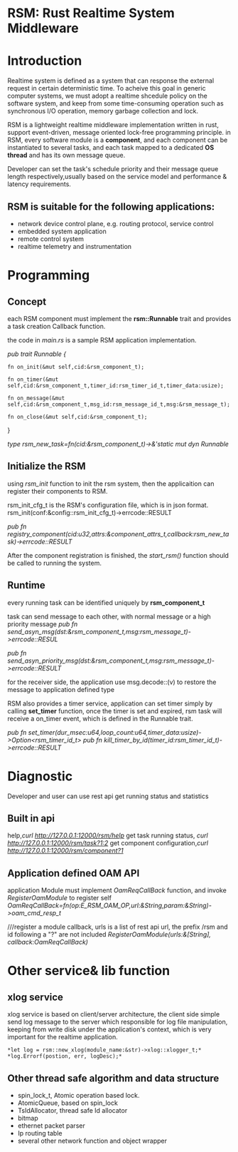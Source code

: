 RSM: Rust Realtime System Middleware
=====
Introduction
===
Realtime system is defined as a system that can response the external request in certain deterministic time. To acheive this goal in generic computer systems, we must adopt a realtime shcedule policy on the software system, and keep from some time-consuming operation such as synchronous I/O operation, memory garbage collection and lock.

RSM is a lightweight realtime middleware implementation written in rust, support event-driven, message oriented lock-free programming principle. in RSM, every software module is a **component**, and each component can be instantiated to several tasks, and each task mapped to a dedicated **OS thread** and has its own message queue.

Developer can set the task's schedule priority and their message queue length respectively,usually based on the service model and performance & latency requirements.

RSM is suitable for the following applications:
----
- network device control plane, e.g. routing protocol, service control
- embedded system application
- remote control system
- realtime telemetry and instrumentation

Programming
===

Concept
---

each RSM component must implement the **rsm::Runnable** trait and provides a task creation Callback function.

the code in *main.rs* is a sample RSM application implementation.

*pub trait Runnable {*

    fn on_init(&mut self,cid:&rsm_component_t);

    fn on_timer(&mut self,cid:&rsm_component_t,timer_id:rsm_timer_id_t,timer_data:usize);

    fn on_message(&mut self,cid:&rsm_component_t,msg_id:rsm_message_id_t,msg:&rsm_message_t);

    fn on_close(&mut self,cid:&rsm_component_t);

}

*type rsm_new_task=fn(cid:&rsm_component_t)->&'static mut dyn Runnable*


Initialize the RSM
---
using *rsm_init* function to init the rsm system, then the applicaition can register their components to RSM.

rsm_init_cfg_t is the RSM's configuration file, which is in json format.
rsm_init(conf:&config::rsm_init_cfg_t)->errcode::RESULT

*pub fn registry_component(cid:u32,attrs:&component_attrs_t,callback:rsm_new_task)->errcode::RESULT*

After the component registration is finished, the *start_rsm()* function should be called to running the system.

Runtime
---
every running task can be identified uniquely by **rsm_component_t**

task can send message to each other, with normal message or a high priority message
*pub fn send_asyn_msg(dst:&rsm_component_t,msg:rsm_message_t)->errcode::RESUL*

*pub fn send_asyn_priority_msg(dst:&rsm_component_t,msg:rsm_message_t)->errcode::RESULT*

for the receiver side, the application use msg.decode::<T>(v) to restore the message to application defined type

RSM also provides a timer service, application can set timer simply by calling **set_timer** function, once the timer is set and expired, rsm task will receive a on_timer event, which is defined in the Runnable trait.

*pub fn set_timer(dur_msec:u64,loop_count:u64,timer_data:usize)->Option<rsm_timer_id_t>*
*pub fn kill_timer_by_id(timer_id:rsm_timer_id_t)->errcode::RESULT*

Diagnostic
===
Developer and user can use rest api get running status and statistics

Built in api
---
help,*curl http://127.0.0.1:12000/rsm/help*
get task running status, *curl http://127.0.0.1:12000/rsm/task?1:2*
get component configuration,*curl http://127.0.0.1:12000/rsm/component?1*

Application defined OAM API
---
application Module must implement *OamReqCallBack* function, and invoke *RegisterOamModule* to register self
*OamReqCallBack=fn(op:E_RSM_OAM_OP,url:&String,param:&String)->oam_cmd_resp_t*

///register a module callback, urls is a list of rest api url, the prefix /rsm and id following a "?" are not included
*RegisterOamModule(urls:&[String], callback:OamReqCallBack)*

Other service& lib function
===
xlog service
---
xlog service is based on client/server architecture, the client side simple send log message to the server which responsible for log file manipulation, keeping from write disk under the application's context, which is very important for the realtime application.

    *let log = rsm::new_xlog(module_name:&str)->xlog::xlogger_t;*
    *log.Errorf(postion, err, logDesc);*

Other thread safe algorithm and data structure
---
+ spin_lock_t, Atomic operation based lock.
+ AtomicQueue, based on spin_lock
+ TsIdAllocator, thread safe Id allocator
+ bitmap
+ ethernet packet parser
+ Ip routing table
+ several other network function and object wrapper